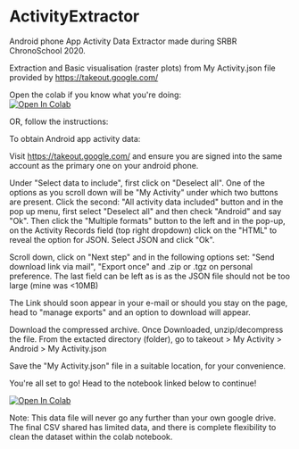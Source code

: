 # ActivityExtractor
Android phone App Activity Data Extractor made during SRBR ChronoSchool 2020.

Extraction and Basic visualisation (raster plots) from My Activity.json file provided by https://takeout.google.com/

Open the colab if you know what you're doing:                   
[![Open In Colab](https://colab.research.google.com/assets/colab-badge.svg)](link)

OR, follow the instructions:

To obtain Android app activity data:

Visit https://takeout.google.com/ and ensure you are signed into the same account as the primary one on your android phone. 

Under "Select data to include", first click on "Deselect all". One of the options as you scroll down will be "My Activity" under which two buttons are present. Click the second: "All activity data included" button and in the pop up menu, first select "Deselect all" and then check "Android" and say "Ok". Then click the "Multiple formats" button to the left and in the pop-up, on the Activity Records field (top right dropdown) click on the "HTML" to reveal the option for JSON. Select JSON and click "Ok". 

Scroll down, click on "Next step" and in the following options set: "Send download link via mail", "Export once" and .zip or .tgz on personal preference. The last field can be left as is as the JSON file should not be too large (mine was <10MB)

The Link should soon appear in your e-mail or should you stay on the page, head to "manage exports" and an option to download will appear.

Download the compressed archive. Once Downloaded, unzip/decompress the file. From the extacted directory (folder), go to takeout > My Activity > Android > My Activity.json

Save the "My Activity.json" file in a suitable location, for your convenience. 

You're all set to go! Head to the notebook linked below to continue!

[![Open In Colab](https://colab.research.google.com/assets/colab-badge.svg)](link)

Note: This data file will never go any further than your own google drive. The final CSV shared has limited data, and there is complete flexibility to clean the dataset within the colab notebook.
